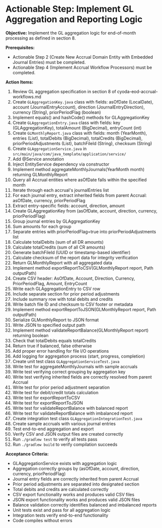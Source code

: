 # Actionable Step: Implement GL Aggregation and Reporting Logic

**Objective:** Implement the GL aggregation logic for end-of-month processing as defined in section 8.

**Prerequisites:**
- Actionable Step 2 (Create New Accrual Domain Entity with Embedded Journal Entries) must be completed.
- Actionable Step 4 (Implement Accrual Workflow Processors) must be completed.

**Action Items:**
1. Review GL aggregation specification in section 8 of cyoda-eod-accrual-workflows.md
2. Create `GLAggregationKey.java` class with fields: asOfDate (LocalDate), account (JournalEntryAccount), direction (JournalEntryDirection), currency (String), priorPeriodFlag (boolean)
3. Implement equals() and hashCode() methods for GLAggregationKey
4. Create `GLAggregationEntry.java` class with fields: key (GLAggregationKey), totalAmount (BigDecimal), entryCount (int)
5. Create `GLMonthlyReport.java` class with fields: month (YearMonth), entries (List<GLAggregationEntry>), totalDebits (BigDecimal), totalCredits (BigDecimal), priorPeriodAdjustments (List<GLAggregationEntry>), batchFileId (String), checksum (String)
6. Create `GLAggregationService.java` in `src/main/java/com/java_template/application/service/`
7. Add @Service annotation
8. Inject EntityService dependency via constructor
9. Implement method aggregateMonthlyJournals(YearMonth month) returning GLMonthlyReport
10. Query all Accrual entities where asOfDate falls within the specified month
11. Iterate through each accrual's journalEntries list
12. For each journal entry, extract inherited fields from parent Accrual: asOfDate, currency, priorPeriodFlag
13. Extract entry-specific fields: account, direction, amount
14. Create GLAggregationKey from (asOfDate, account, direction, currency, priorPeriodFlag)
15. Group journal entries by GLAggregationKey
16. Sum amounts for each group
17. Separate entries with priorPeriodFlag=true into priorPeriodAdjustments list
18. Calculate totalDebits (sum of all DR amounts)
19. Calculate totalCredits (sum of all CR amounts)
20. Generate batchFileId (UUID or timestamp-based identifier)
21. Calculate checksum of the report data for integrity verification
22. Return GLMonthlyReport with all aggregated data
23. Implement method exportReportToCSV(GLMonthlyReport report, Path outputPath)
24. Create CSV header: AsOfDate, Account, Direction, Currency, PriorPeriodFlag, Amount, EntryCount
25. Write each GLAggregationEntry to CSV row
26. Include separate section for prior period adjustments
27. Include summary row with total debits and credits
28. Write batch file ID and checksum to CSV footer or metadata
29. Implement method exportReportToJSON(GLMonthlyReport report, Path outputPath)
30. Serialize GLMonthlyReport to JSON format
31. Write JSON to specified output path
32. Implement method validateReportBalance(GLMonthlyReport report) returning boolean
33. Check that totalDebits equals totalCredits
34. Return true if balanced, false otherwise
35. Add proper error handling for file I/O operations
36. Add logging for aggregation process (start, progress, completion)
37. Create unit test class `GLAggregationServiceTest.java`
38. Write test for aggregateMonthlyJournals with sample accruals
39. Write test verifying correct grouping by aggregation key
40. Write test verifying inherited fields are correctly resolved from parent Accrual
41. Write test for prior period adjustment separation
42. Write test for debit/credit totals calculation
43. Write test for exportReportToCSV
44. Write test for exportReportToJSON
45. Write test for validateReportBalance with balanced report
46. Write test for validateReportBalance with imbalanced report
47. Create integration test class `GLAggregationIntegrationTest.java`
48. Create sample accruals with various journal entries
49. Test end-to-end aggregation and export
50. Verify CSV and JSON output files are created correctly
51. Run `./gradlew test` to verify all tests pass
52. Run `./gradlew build` to verify compilation succeeds

**Acceptance Criteria:**
- GLAggregationService exists with aggregation logic
- Aggregation correctly groups by (asOfDate, account, direction, currency, priorPeriodFlag)
- Journal entry fields are correctly inherited from parent Accrual
- Prior period adjustments are separated into designated section
- Total debits and credits are calculated correctly
- CSV export functionality works and produces valid CSV files
- JSON export functionality works and produces valid JSON files
- Balance validation correctly identifies balanced and imbalanced reports
- Unit tests exist and pass for all aggregation logic
- Integration tests verify end-to-end functionality
- Code compiles without errors

